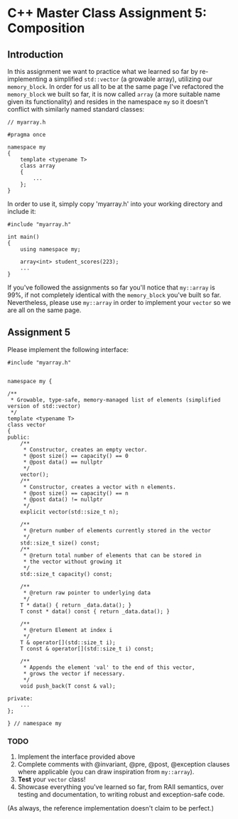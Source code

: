 # C++ Master Class Assignment 5: Composition

## Introduction

In this assignment we want to practice what we learned so far by re-implementing a simplified `std::vector` (a growable array), utilizing our `memory_block`. In order for us all to be at the same page I've refactored the `memory_block` we built so far, it is now called `array` (a more suitable name given its functionality) and resides in the namespace `my` so it doesn't conflict with similarly named standard classes:

```
// myarray.h

#pragma once

namespace my
{
    template <typename T>
    class array
    {
        ...
    };
}
```

In order to use it, simply copy 'myarray.h' into your working directory and include it:

```
#include "myarray.h"

int main()
{
    using namespace my;
    
    array<int> student_scores(223);
    ...
}
```

If you've followed the assignments so far you'll notice that `my::array` is 99%, if not completely identical with the `memory_block` you've built so far. Nevertheless, please use `my::array` in order to implement your `vector` so we are all on the same page.

## Assignment 5

Please implement the following interface:

```
#include "myarray.h"


namespace my {

/**
 * Growable, type-safe, memory-managed list of elements (simplified version of std::vector)
 */
template <typename T>
class vector
{
public:
	/**
	 * Constructor, creates an empty vector.
	 * @post size() == capacity() == 0
	 * @post data() == nullptr
	 */
	vector();
	/**
	 * Constructor, creates a vector with n elements.
	 * @post size() == capacity() == n
	 * @post data() != nullptr
	 */
	explicit vector(std::size_t n);

	/**
	 * @return number of elements currently stored in the vector
	 */
	std::size_t size() const;
	/**
	 * @return total number of elements that can be stored in
	 * the vector without growing it
	 */
	std::size_t capacity() const;

	/**
	 * @return raw pointer to underlying data
	 */
	T * data() { return _data.data(); }
	T const * data() const { return _data.data(); }

	/**
	 * @return Element at index i
	 */
	T & operator[](std::size_t i);
	T const & operator[](std::size_t i) const;

	/**
	 * Appends the element 'val' to the end of this vector,
	 * grows the vector if necessary.
	 */
	void push_back(T const & val);

private:
	...
};

} // namespace my
```

### TODO

1. Implement the interface provided above
2. Complete comments with @invariant, @pre, @post, @exception clauses where applicable (you can draw inspiration from `my::array`).
3. **Test** your `vector` class!
4. Showcase everything you've learned so far, from RAII semantics, over testing and documentation, to writing robust and exception-safe code.

(As always, the reference implementation doesn't claim to be perfect.)